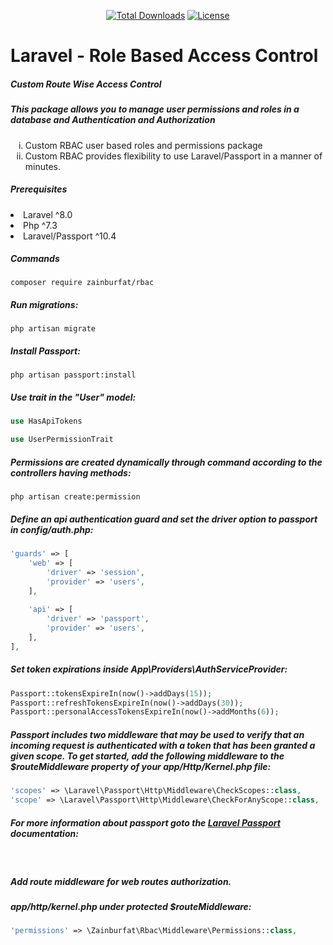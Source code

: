 <p align="center">
    <a href="https://packagist.org/packages/zainburfat/rbac"><img
            src="https://img.shields.io/badge/Downloads-demo-green" alt="Total Downloads"></a>
    <!--<a href="https://packagist.org/packages/zainburfat/rbac"><img src="https://img.shields.io/packagist/v/laravel/framework" alt="Latest Stable Version"></a> -->
    <a href="https://packagist.org/packages/zainburfat/rbac"><img
            src="https://img.shields.io/packagist/l/laravel/framework" alt="License"></a>
</p>

<h1>Laravel - Role Based Access Control</h1>

<h5>Custom Route Wise Access Control</h5>
<h5>This package allows you to manage user permissions and roles in a database and Authentication and Authorization</h5>
<ol type="i">
    <li>Custom RBAC user based roles and permissions package</li>
    <li>Custom RBAC provides flexibility to use Laravel/Passport in a manner of minutes.</li>
</ol>

<h5>Prerequisites</h5>
<li>Laravel ^8.0</li>
<li>Php ^7.3</li>
<li>Laravel/Passport ^10.4</li>

<h5>Commands</h5>

```console
composer require zainburfat/rbac
```

<h5>Run migrations:</h5>

```console
php artisan migrate
```

<h5>Install Passport:</h5>

```console
php artisan passport:install
```

<h5>Use trait in the "User" model:</h5>

```php
use HasApiTokens

use UserPermissionTrait
```

<h5>Permissions are created dynamically through command according to the controllers having methods:</h5>

```console
php artisan create:permission
```

<h5>Define an api authentication guard and set the driver option to passport in config/auth.php:</h5>

```php
'guards' => [
    'web' => [
        'driver' => 'session',
        'provider' => 'users',
    ],
 
    'api' => [
        'driver' => 'passport',
        'provider' => 'users',
    ],
],
```

<h5>Set token expirations inside App\Providers\AuthServiceProvider:</h5>

```php
Passport::tokensExpireIn(now()->addDays(15));
Passport::refreshTokensExpireIn(now()->addDays(30));
Passport::personalAccessTokensExpireIn(now()->addMonths(6));
```

<h5>Passport includes two middleware that may be used to verify that an incoming request is authenticated with a token that has been granted a given scope. To get started, add the following middleware to the $routeMiddleware property of your app/Http/Kernel.php file:</h5>

```php
'scopes' => \Laravel\Passport\Http\Middleware\CheckScopes::class,
'scope' => \Laravel\Passport\Http\Middleware\CheckForAnyScope::class,
```


<h5>For more information about passport goto the <a href="https://laravel.com/docs/9.x/passport" target="_blank">Laravel Passport</a> documentation:</h5>

<br>
<h5>Add route middleware for web routes authorization.</h5>
<h5>app/http/kernel.php under protected $routeMiddleware:</h5>

```php
'permissions' => \Zainburfat\Rbac\Middleware\Permissions::class,
```
